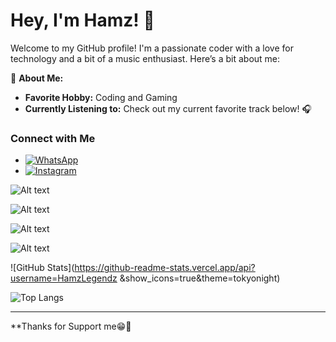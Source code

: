 # Hey, I'm Hamz! 👋

Welcome to my GitHub profile! I'm a passionate coder with a love for technology and a bit of a music enthusiast. Here’s a bit about me:

🌟 **About Me:**
- **Favorite Hobby:** Coding and Gaming
- **Currently Listening to:** Check out my current favorite track below! 🎧

### Connect with Me
- [![WhatsApp](https://img.shields.io/badge/WhatsApp-25D366?style=flat-square&logo=whatsapp&logoColor=white)](https://wa.me/6285272386405)
- [![Instagram](https://img.shields.io/badge/Instagram-E4405F?style=flat-square&logo=instagram&logoColor=white)](https://instagram.com/hamz_corez)

![Alt text](https://spotify-recently-played-readme.vercel.app/api?user=31ep4t7scar2rluyqqib6vkd3esm)

![Alt text](https://spotify-recently-played-readme.vercel.app/api?user=31ep4t7scar2rluyqqib6vkd3esm&count={count})

![Alt text](https://spotify-recently-played-readme.vercel.app/api?user=31ep4t7scar2rluyqqib6vkd3esm&width={width})

![Alt text](https://spotify-recently-played-readme.vercel.app/api?user=31ep4t7scar2rluyqqib6vkd3esm&unique={true|1|on|yes})

![GitHub Stats](https://github-readme-stats.vercel.app/api?username=HamzLegendz &show_icons=true&theme=tokyonight)

![Top Langs](https://github-readme-stats.vercel.app/api/top-langs/?username=HamzLegendz&layout=compact&theme=tokyonight)

---

**Thanks for Support me😁🌟